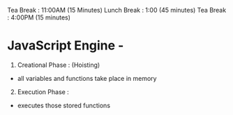 Tea Break : 11:00AM (15 Minutes)
Lunch Break : 1:00 (45 minutes)
Tea Break : 4:00PM (15 minutes)

# JavaScript Engine -

1. Creational Phase : (Hoisting)

- all variables and functions take place in memory

2. Execution Phase :

- executes those stored functions
